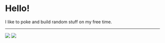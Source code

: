 # Hello!

I like to poke and build random stuff on my free time.

---

![](https://github-readme-stats.vercel.app/api?username=intrnl&show_icons=true&hide_border=true) 
![](https://github-readme-stats.vercel.app/api/top-langs/?username=intrnl&layout=compact&hide_border=true)
